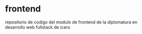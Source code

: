 # frontend
repositorio de codigo del modulo de frontend de la diplomatura en desarrollo web fullstack de icaro
